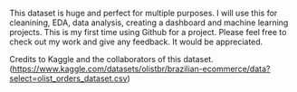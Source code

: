 This dataset is huge and perfect for multiple purposes. I will use this for cleanining, EDA, data analysis, creating a dashboard and machine learning projects.
This is my first time using Github for a project. Please feel free to check out my work and give any feedback. It would be appreciated.

Credits to Kaggle and the collaborators of this dataset. (https://www.kaggle.com/datasets/olistbr/brazilian-ecommerce/data?select=olist_orders_dataset.csv)
